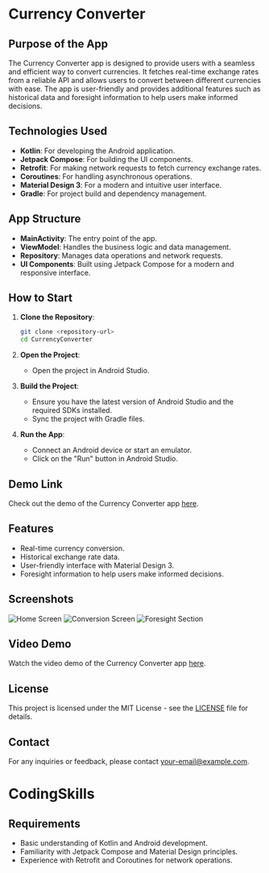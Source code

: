 # Currency Converter

## Purpose of the App

The Currency Converter app is designed to provide users with a seamless and efficient way to convert currencies. It fetches real-time exchange rates from a reliable API and allows users to convert between different currencies with ease. The app is user-friendly and provides additional features such as historical data and foresight information to help users make informed decisions.

## Technologies Used

- **Kotlin**: For developing the Android application.
- **Jetpack Compose**: For building the UI components.
- **Retrofit**: For making network requests to fetch currency exchange rates.
- **Coroutines**: For handling asynchronous operations.
- **Material Design 3**: For a modern and intuitive user interface.
- **Gradle**: For project build and dependency management.

## App Structure

- **MainActivity**: The entry point of the app.
- **ViewModel**: Handles the business logic and data management.
- **Repository**: Manages data operations and network requests.
- **UI Components**: Built using Jetpack Compose for a modern and responsive interface.

## How to Start

1. **Clone the Repository**:
    ```sh
    git clone <repository-url>
    cd CurrencyConverter
    ```

2. **Open the Project**:
    - Open the project in Android Studio.

3. **Build the Project**:
    - Ensure you have the latest version of Android Studio and the required SDKs installed.
    - Sync the project with Gradle files.

4. **Run the App**:
    - Connect an Android device or start an emulator.
    - Click on the "Run" button in Android Studio.

## Demo Link

Check out the demo of the Currency Converter app [here](#).

## Features

- Real-time currency conversion.
- Historical exchange rate data.
- User-friendly interface with Material Design 3.
- Foresight information to help users make informed decisions.

## Screenshots

![Home Screen](#)
![Conversion Screen](#)
![Foresight Section](#)

## Video Demo

Watch the video demo of the Currency Converter app [here](#).

## License

This project is licensed under the MIT License - see the [LICENSE](LICENSE) file for details.

## Contact

For any inquiries or feedback, please contact [your-email@example.com](mailto:your-email@example.com).

# CodingSkills

## Requirements

- Basic understanding of Kotlin and Android development.
- Familiarity with Jetpack Compose and Material Design principles.
- Experience with Retrofit and Coroutines for network operations.

